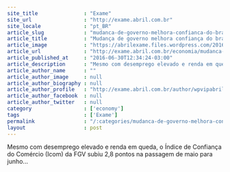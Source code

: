 ```yaml
---
site_title               : "Exame"
site_url                 : "http://exame.abril.com.br"
site_locale              : "pt_BR"
article_slug             : "mudanca-de-governo-melhora-confianca-do-brasileiro-diz-fgv"
article_title            : "Mudança de governo melhora confiança do brasileiro, diz FGV"
article_image            : "https://abrilexame.files.wordpress.com/2016/09/size_960_16_9_comercio-varejo7.jpg?quality=70&strip=all&w=960"
article_url              : "http://exame.abril.com.br/economia/mudanca-de-governo-melhora-confianca-do-brasileiro-diz-fgv/"
article_published_at     : "2016-06-30T12:34:24-03:00"
article_description      : "Mesmo com desemprego elevado e renda em queda, o Índice de Confiança do Comércio (Icom) da FGV subiu 2,8 pontos na passagem de maio para junho..."
article_author_name      : ""
article_author_image     : null
article_author_biography : null
article_author_profile   : "http://exame.abril.com.br/author/wpvipabril/"
article_author_facebook  : null
article_author_twitter   : null
category                 : ['economy']
tags                     : ['Exame']
permalink                : "/:categories/mudanca-de-governo-melhora-confianca-do-brasileiro-diz-fgv/"
layout                   : post
---
```


Mesmo com desemprego elevado e renda em queda, o Índice de Confiança do Comércio (Icom) da FGV subiu 2,8 pontos na passagem de maio para junho...
